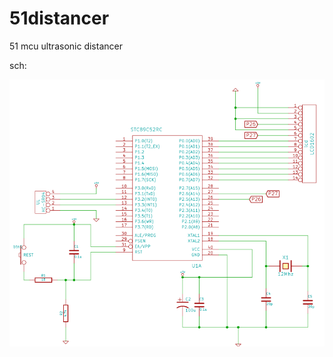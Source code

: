# 51distancer
51 mcu ultrasonic distancer

sch:

![51 mcu ultrasonic distancer](sch/51distancer.png "51distancer")
